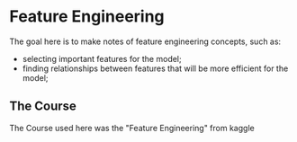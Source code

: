 # Feature Engineering

The goal here is to make notes of feature engineering concepts, such as:
-  selecting important features for the model;
-  finding relationships between features that will be more efficient for the model;

## The Course

The Course used here was the "Feature Engineering" from kaggle

